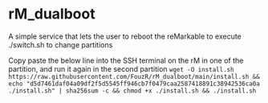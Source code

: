 # rM_dualboot
A simple service that lets the user to reboot the reMarkable to execute ./switch.sh to change partitions

Copy paste the below line into the SSH terminal on the rM in one of the partition, and run it again in the second partition
`wget -O install.sh https://raw.githubusercontent.com/FouzR/rM_dualboot/main/install.sh && echo "d5d7461daf04a09df2f5d5545ff946cb7f0479caa2587418891c38942536ca0a ./install.sh" | sha256sum -c && chmod +x ./install.sh && ./install.sh`
